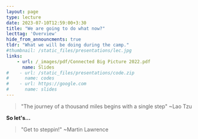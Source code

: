 ```yaml
---
layout: page
type: lecture
date: 2023-07-10T12:59:00+3:30
title: "We are going to do what now?"
lecttag: 'Overview'
hide_from_announcments: true
tldr: "What we will be doing during the camp."
#thumbnail: /static_files/presentations/lec.jpg
links: 
    - url: /_images/pdf/Connected Big Picture 2022.pdf
      name: Slides
#    - url: /static_files/presentations/code.zip
#      name: codes
#    - url: https://google.com
#      name: slides
---
```


<blockquote> "The journey of a thousand miles begins with a single step"
~Lao Tzu </blockquote>

**So let's...**
<blockquote>  "Get to steppin!"
~Martin Lawrence </blockquote>